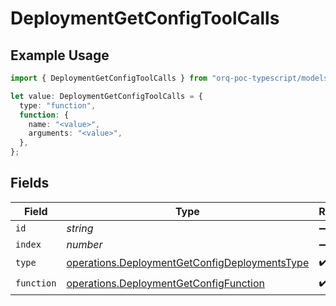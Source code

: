 # DeploymentGetConfigToolCalls

## Example Usage

```typescript
import { DeploymentGetConfigToolCalls } from "orq-poc-typescript/models/operations";

let value: DeploymentGetConfigToolCalls = {
  type: "function",
  function: {
    name: "<value>",
    arguments: "<value>",
  },
};
```

## Fields

| Field                                                                                                          | Type                                                                                                           | Required                                                                                                       | Description                                                                                                    |
| -------------------------------------------------------------------------------------------------------------- | -------------------------------------------------------------------------------------------------------------- | -------------------------------------------------------------------------------------------------------------- | -------------------------------------------------------------------------------------------------------------- |
| `id`                                                                                                           | *string*                                                                                                       | :heavy_minus_sign:                                                                                             | N/A                                                                                                            |
| `index`                                                                                                        | *number*                                                                                                       | :heavy_minus_sign:                                                                                             | N/A                                                                                                            |
| `type`                                                                                                         | [operations.DeploymentGetConfigDeploymentsType](../../models/operations/deploymentgetconfigdeploymentstype.md) | :heavy_check_mark:                                                                                             | N/A                                                                                                            |
| `function`                                                                                                     | [operations.DeploymentGetConfigFunction](../../models/operations/deploymentgetconfigfunction.md)               | :heavy_check_mark:                                                                                             | N/A                                                                                                            |